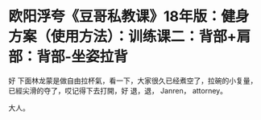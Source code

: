 # 欧阳浮夸《豆哥私教课》18年版：健身方案（使用方法）：训练课二：背部+肩部：背部-坐姿拉背

好 下面林龙蒙是做自由拉杯氣，看一下，大家很久已经煮空了，拉碗的小复量，已經尖滑的夺了，哎记得下去打開，好 退，退， Janren， attorney。

大人。